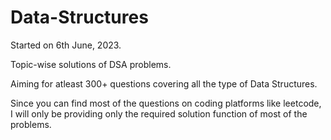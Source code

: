 # Data-Structures
Started on 6th June, 2023.

Topic-wise solutions of DSA problems. 

Aiming for atleast 300+ questions covering all the type of Data Structures.

Since you can find most of the questions on coding platforms like leetcode, I will only be providing only the required solution function of most of the problems.

